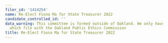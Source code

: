 ```yaml
---
filer_id: '1414254'
name: Re-Elect Fiona Ma for State Treasurer 2022
candidate_controlled_id: ''
data_warning: This committee is formed outside of Oakland. We only have data on committees
  which file with the Oakland Public Ethics Commission
title: Re-Elect Fiona Ma for State Treasurer 2022
---
```

